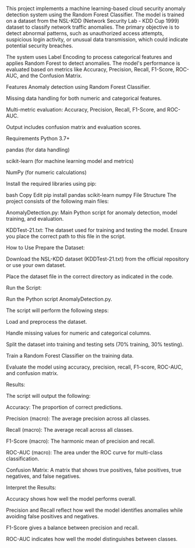 This project implements a machine learning-based cloud security anomaly detection system using the Random Forest Classifier. The model is trained on a dataset from the NSL-KDD (Network Security Lab - KDD Cup 1999) dataset to classify network traffic anomalies. The primary objective is to detect abnormal patterns, such as unauthorized access attempts, suspicious login activity, or unusual data transmission, which could indicate potential security breaches.

The system uses Label Encoding to process categorical features and applies Random Forest to detect anomalies. The model's performance is evaluated based on metrics like Accuracy, Precision, Recall, F1-Score, ROC-AUC, and the Confusion Matrix.

Features
Anomaly detection using Random Forest Classifier.

Missing data handling for both numeric and categorical features.

Multi-metric evaluation: Accuracy, Precision, Recall, F1-Score, and ROC-AUC.

Output includes confusion matrix and evaluation scores.

Requirements
Python 3.7+

pandas (for data handling)

scikit-learn (for machine learning model and metrics)

NumPy (for numeric calculations)

Install the required libraries using pip:

bash
Copy
Edit
pip install pandas scikit-learn numpy
File Structure
The project consists of the following main files:

AnomalyDetection.py: Main Python script for anomaly detection, model training, and evaluation.

KDDTest-21.txt: The dataset used for training and testing the model. Ensure you place the correct path to this file in the script.

How to Use
Prepare the Dataset:

Download the NSL-KDD dataset (KDDTest-21.txt) from the official repository or use your own dataset.

Place the dataset file in the correct directory as indicated in the code.

Run the Script:

Run the Python script AnomalyDetection.py.

The script will perform the following steps:

Load and preprocess the dataset.

Handle missing values for numeric and categorical columns.

Split the dataset into training and testing sets (70% training, 30% testing).

Train a Random Forest Classifier on the training data.

Evaluate the model using accuracy, precision, recall, F1-score, ROC-AUC, and confusion matrix.

Results:

The script will output the following:

Accuracy: The proportion of correct predictions.

Precision (macro): The average precision across all classes.

Recall (macro): The average recall across all classes.

F1-Score (macro): The harmonic mean of precision and recall.

ROC-AUC (macro): The area under the ROC curve for multi-class classification.

Confusion Matrix: A matrix that shows true positives, false positives, true negatives, and false negatives.

Interpret the Results:

Accuracy shows how well the model performs overall.

Precision and Recall reflect how well the model identifies anomalies while avoiding false positives and negatives.

F1-Score gives a balance between precision and recall.

ROC-AUC indicates how well the model distinguishes between classes.

